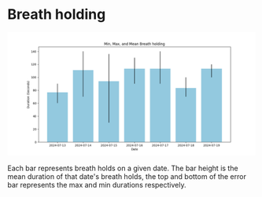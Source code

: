 # Breath holding

![2024-07-19](../img/breathholding/2024-07-19.png)

Each bar represents breath holds on a given date.
The bar height is the mean duration of that date's breath holds,
the top and bottom of the error bar represents the max and min durations respectively.
